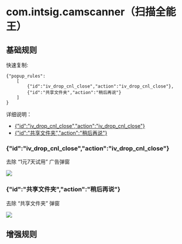 # com.intsig.camscanner（扫描全能王）

## 基础规则

快速复制:
```
{"popup_rules":
    [
        {"id":"iv_drop_cnl_close","action":"iv_drop_cnl_close"},
        {"id":"共享文件夹","action":"稍后再说"}
    ]
}
```
详细说明：
- [{"id":"iv_drop_cnl_close","action":"iv_drop_cnl_close"}](#idiv_drop_cnl_closeactioniv_drop_cnl_close)
- [{"id":"共享文件夹","action":"稍后再说"}](#id共享文件夹action稍后再说)

### {"id":"iv_drop_cnl_close","action":"iv_drop_cnl_close"}
去除 “1元7天试用” 广告弹窗

![](./assets/1元7天试用.jpg)

### {"id":"共享文件夹","action":"稍后再说"}
去除 “共享文件夹” 弹窗

![](./assets/共享文件夹.jpg)

## 增强规则
